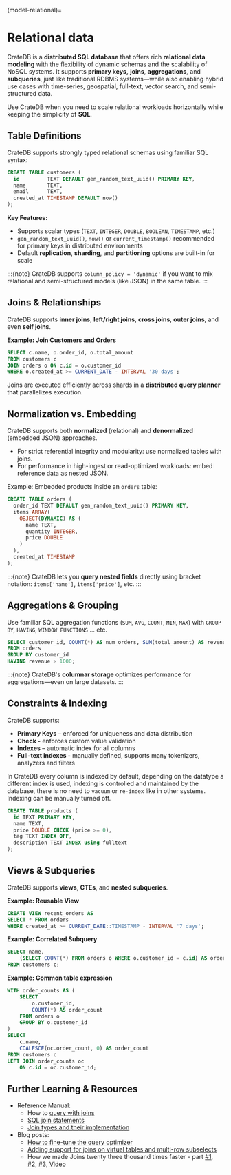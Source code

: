 (model-relational)=
# Relational data

CrateDB is a **distributed SQL database** that offers rich **relational data modeling** with the flexibility of dynamic schemas and the scalability of NoSQL systems. It supports **primary keys,** **joins**, **aggregations**, and **subqueries**, just like traditional RDBMS systems—while also enabling hybrid use cases with time-series, geospatial, full-text, vector search, and semi-structured data.

Use CrateDB when you need to scale relational workloads horizontally while keeping the simplicity of **SQL**.

## Table Definitions

CrateDB supports strongly typed relational schemas using familiar SQL syntax:

```sql
CREATE TABLE customers (
  id         TEXT DEFAULT gen_random_text_uuid() PRIMARY KEY,
  name       TEXT,
  email      TEXT,
  created_at TIMESTAMP DEFAULT now()
);
```

**Key Features:**

* Supports scalar types (`TEXT`, `INTEGER`, `DOUBLE`, `BOOLEAN`, `TIMESTAMP`, etc.)
* `gen_random_text_uuid()`, `now()` or `current_timestamp()` recommended for primary keys in distributed environments
* Default **replication**, **sharding**, and **partitioning** options are built-in for scale

:::{note}
CrateDB supports `column_policy = 'dynamic'` if you want to mix relational and semi-structured models (like JSON) in the same table.
:::

## Joins & Relationships

CrateDB supports **inner joins**, **left/right joins**, **cross joins**, **outer joins**, and even **self joins**.

**Example: Join Customers and Orders**

```sql
SELECT c.name, o.order_id, o.total_amount
FROM customers c
JOIN orders o ON c.id = o.customer_id
WHERE o.created_at >= CURRENT_DATE - INTERVAL '30 days';
```

Joins are executed efficiently across shards in a **distributed query planner** that parallelizes execution.

## Normalization vs. Embedding

CrateDB supports both **normalized** (relational) and **denormalized** (embedded JSON) approaches.

* For strict referential integrity and modularity: use normalized tables with joins.
* For performance in high-ingest or read-optimized workloads: embed reference data as nested JSON.

Example: Embedded products inside an `orders` table:

```sql
CREATE TABLE orders (
  order_id TEXT DEFAULT gen_random_text_uuid() PRIMARY KEY,
  items ARRAY(
    OBJECT(DYNAMIC) AS (
      name TEXT,
      quantity INTEGER,
      price DOUBLE
    )
  ),
  created_at TIMESTAMP
);
```

:::{note}
CrateDB lets you **query nested fields** directly using bracket notation: `items['name']`, `items['price']`, etc.
:::

## Aggregations & Grouping

Use familiar SQL aggregation functions (`SUM`, `AVG`, `COUNT`, `MIN`, `MAX`) with `GROUP BY`, `HAVING`, `WINDOW FUNCTIONS` ... etc.

```sql
SELECT customer_id, COUNT(*) AS num_orders, SUM(total_amount) AS revenue
FROM orders
GROUP BY customer_id
HAVING revenue > 1000;
```

:::{note}
CrateDB's **columnar storage** optimizes performance for aggregations—even on large datasets.
:::

## Constraints & Indexing

CrateDB supports:

* **Primary Keys** – enforced for uniqueness and data distribution
* **Check -** enforces custom value validation
* **Indexes** – automatic index for all columns
* **Full-text indexes -** manually defined, supports many tokenizers, analyzers and filters

In CrateDB every column is indexed by default, depending on the datatype a different index is used, indexing is controlled and maintained by the database, there is no need to `vacuum` or `re-index` like in other systems. Indexing can be manually turned off.

```sql
CREATE TABLE products (
  id TEXT PRIMARY KEY,
  name TEXT,
  price DOUBLE CHECK (price >= 0),
  tag TEXT INDEX OFF,
  description TEXT INDEX using fulltext
);
```

## Views & Subqueries

CrateDB supports **views**, **CTEs**, and **nested subqueries**.

**Example: Reusable View**

```sql
CREATE VIEW recent_orders AS
SELECT * FROM orders
WHERE created_at >= CURRENT_DATE::TIMESTAMP - INTERVAL '7 days';
```

**Example: Correlated Subquery**

```sql
SELECT name,
    (SELECT COUNT(*) FROM orders o WHERE o.customer_id = c.id) AS order_count
FROM customers c;
```

**Example: Common table expression**

```sql
WITH order_counts AS (
    SELECT
        o.customer_id,
        COUNT(*) AS order_count
    FROM orders o
    GROUP BY o.customer_id
)
SELECT
    c.name,
    COALESCE(oc.order_count, 0) AS order_count
FROM customers c
LEFT JOIN order_counts oc
    ON c.id = oc.customer_id;
```

## Further Learning & Resources

* Reference Manual:
  * How to [query with joins](inv:crate-reference:*:label#sql_joins)
  * [SQL join statements](inv:crate-reference:*:label#sql-select-joined-relation)
  * [Join types and their implementation](inv:crate-reference:*:label#concept-joins)
* Blog posts:
  * [How to fine-tune the query optimizer](https://cratedb.com/blog/join-performance-to-the-rescue)
  * [Adding support for joins on virtual tables and multi-row subselects](https://cratedb.com/blog/joins-multi-row-subselects)
  * How we made Joins twenty three thousand times faster - part [#1](https://cratedb.com/blog/joins-faster-part-one), [#2](https://cratedb.com/blog/lab-notes-how-we-made-joins-23-thousand-times-faster-part-two), [#3](https://cratedb.com/blog/lab-notes-how-we-made-joins-23-thousand-times-faster-part-three), [Video](https://cratedb.com/resources/videos/distributed-join-algorithms)
